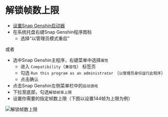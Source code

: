 # 解锁帧数上限

- [设置Snap Genshin启动器](./game-launcher.md)
- 在系统托盘右键Snap Genshin程序图标
    - 选择“以管理员模式重启”

或者
- 选中Snap Genshin主程序，右键菜单中选择`属性`
    - 进入 `Compatibility`（`兼容性`） 标签页
    - 勾选 `Run this program as an administrator` （`以管理员身份运行此程序`）
    - 点击确认
- 点击Snap Genshin左侧菜单栏中的`启动游戏`
- 下拉至底部，勾选`解锁帧率上限`
- 设置你需要的指定帧数上限（下图以设置144帧为上限为例）

![解锁帧数上限](https://img.snapgenshin.com/imgs/2022/03/7e3881bfa0f95341.png)
